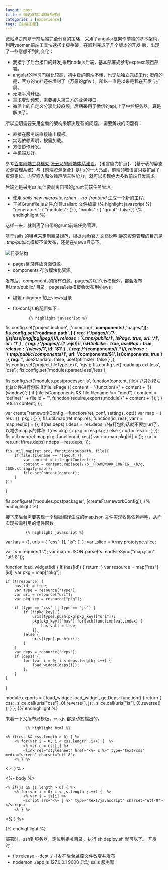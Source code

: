 ```yaml
---
layout: post
title : 微站点前后端体系建设 
categories : [experience]
tags: [前端工程]
---
```

   微站点之前基于前后端完全分离的策略，采用了angular框架作前端的基本架构，利用yeoman前端工具快速搭出脚手架。在顺利完成了几个版本的开发 后，出现了一些意想不到的变化：
   
* 我接手了后台接口的开发,采用nodejs后端，基本部署规参考express项目部署。
* angular的学习门槛比较高，初中级的前端不懂，也无法独立完成工作; 蛋疼的是，官方的文档还被墙封了（万恶的gfw ），所以一直是以来是我在开发与扩展。
* 无法平滑升级。
* 需求变动频繁，需要接入第三方的业务接口。
* 微信上的自定义分享比较麻烦，后期采用了微信的api,上了中控服务器，算是解决了。

所以迫切需要采用全新的架构来解决现有的问题。
需要解决的问题有：

* 直接在服务端直接输出模板。
* 实现依赖声明，按需加载。
* 方便协作开发。
* 手机端友好。

参考[百度前端工具框架](http://fis.baidu.com/#FIS),[张云龙的前端体系建设](https://github.com/fouber/blog/issues/2)。【语言能力扩展】、【基于表的静态资源管理系统】与【前端资源聚合】是fis的一大亮点，前端领域语言只要扩展了资源定位、内容嵌入和依赖声明三种能力，就可以实现绝大多数前端开发需求。

   后端还是采用sails,但要剥离自带的grunt前端任务管理。
   
   * 使用 *sails new microsite.vzhen --no-frontend* 生成一个新的工程。
   * 干掉Gruntfile.js文件,创建.sailsrc 文件编辑
			 {% highlight javascript %}
			   "generators": { "modules": {} }, "hooks" : { "grunt": false }}
       {% endhighlight %}
       
这样一来，就剥离了自带的grunt前端任务管理。
   
基于sails 的特点来定制目录规范，根据[sails官方文档说明](http://sailsjs.org/#/),静态资源管理的目录是 *.tmp/public*;模板不做发布，还是在views目录下。
		
![目录结构](http://oss.vzhen.com/64509b82-7e27-4670-a1fc-51b09d50c623.png)

* pages目录存放页面资源。
* components 存放模块化资源。
		
发布后，components的所有资源，pages的除了ejs模板外，都会发布到.tmp/public/ 目录，pages的ejs模板会发布到views。

* 编辑.gitignore 加上views目录
* fis-conf.js 的配置如下： 

			 {% highlight javascript %}
fis.config.set('project.include', ['common/**','components/**','pages/**']);
fis.config.set('roadmap.path', [
	{
    reg: /^\/pages\/(.*(?:\.(js|less|png|jpg|jpeg)))$/i,
    release: '/.tmp/public/$1',
		isPage: true,
    url: '/$1',
		id: '$1'
	} ,
	{
    reg: /^\/pages\/(.*(?:\.ejs))$/i,
		isHtmlLike: true,
		useMap: true,
    release: '/views/$1',
		id: '$1'
	} ,
	{
    reg: /^\/components\/(.*)$/i,
    release: '/.tmp/public/components/$1',
    url: '/components/$1',
		isComponents: true
	} ,
	{
    reg: '**',
    useStandard: false,
    useOptimizer: false
  }
]);
fis.config.set('project.fileType.text', 'ejs');
fis.config.set('roadmap.ext.less', 'css');
fis.config.set('modules.parser.less','less');

fis.config.set('modules.postprocessor.js', function(content, file){
	//只对模块化js文件进行包装
	if(file.isPage ){
		content = '(function(){' + content + '})(window)';
	}
	if (file.isComponents && file.filename !== "mod") {
		content = 'define("' + file.id + 
			'", function(require,exports,module){' +
			content + '});';
	}
	return content;
});

var createFrameworkConfig = function(ret, conf, settings, opt){
	var map = {
		res : {},
		pkg : {}
	};
	fis.util.map(ret.map.res, function(id, res){
		var r = map.res[id] = {};
		if(res.deps) r.deps = res.deps;
		//有打包的话就不要加url了，以减少map.js的体积
		if(res.pkg) {
			r.pkg = res.pkg;
		} else {
			r.url = res.uri;
		}
	});
	fis.util.map(ret.map.pkg, function(id, res){
		var r = map.pkg[id] = {};
		r.url = res.uri;
		if(res.deps) r.deps = res.deps;
	});

	fis.util.map(ret.src, function(subpath, file){
		if(file.filename == 'layout'){
			var content = file.getContent();
			content = content.replace(/\b__FRAMEWORK_CONFIG__\b/g, JSON.stringify(map));
			file.setContent(content);
		}
	});
}

fis.config.set('modules.postpackager', [createFrameworkConfig]);
       {% endhighlight %}
       
接下来后台需要实现一个根据编译生成的map.json 文件实现收集依赖声明，从而实现按需引用的组件函数。

			 {% highlight javascript %}
var has = {},
uris = {
	"css": [],
	"js": []
};
var _slice = Array.prototype.slice;

var fs = require('fs');
var map = JSON.parse(fs.readFileSync("map.json", "utf-8"));

function load_widget(id) {
	if (has[id]) {
		return;
	}
	var resource = map["res"][id];
	var pkg = map["pkg"];

	if (!!resource) {
		has[id] = true;
		var type = resource["type"];
		var uri = resource["uri"];
		var pkg_key = resource["pkg"];

		if (type == "css" || type == "js") {
			if (!!pkg_key) {
				uris[type].push(pkg[pkg_key]["uri"]);
				pkg[pkg_key]["has"].forEach(function(val,index) {
					has[val] = true;
				});
			}else {
				uris[type].push(uri);
			}
		}
		var deps = resource["deps"];
		if (deps) {
			for (var i = 0; i < deps.length; i++) {
				load_widget(deps[i]);
			};
		}
	}
}

module.exports = {
	load_widget: load_widget,
	getDeps: function() {
		return {
			css: _slice.call(uris["css"], 0).reverse(),
			js: _slice.call(uris["js"], 0).reverse()
		};
	}
};
       {% endhighlight %}
       
来看一下父版布局模板，css,js 都是动态输出的。
			 
			 {% highlight html %}
<!DOCTYPE html>
<html>

<head>
  <title>医生微站点</title>
  <meta name="viewport" content="width=device-width, initial-scale=1, maximum-scale=1">

	<% if(css && css.length > 0) { %>
		<% for(var i = 0; i < css.length ;i++) {  %>
			<% var c = css[i] %>
			<link rel="stylesheet" href="<%= c %>" type="text/css" media="screen" charset="utf-8">
		<% } %>
  <% } %>

</head>

<body>
  <%- body %>
</body>
<script src="../components/modjs/mod.js" type="text/javascript" charset="utf-8"></script>
<script type="text/javascript" charset="utf-8">
   require.resourceMap(__FRAMEWORK_CONFIG__);
</script>

	<% if(js && js.length > 0) { %>
		<% for(var i = 0; i < js.length ;i++) {  %>
			<% var j = js[i] %>
			<script src="<%= j %>" type="text/javascript" charset="utf-8"></script>
		<% } %>
  <% } %>

</html>
       {% endhighlight %}
       
部署时，ssh到服务器，定位到相关目录。执行 sh deploy.sh  就可以了。
开发时：

* fis release --dest ./ -l & 在后台监控文件改变并发布 
* nodemon   ./app.js   127.0.0.1 9000  启动 sails 服务器
